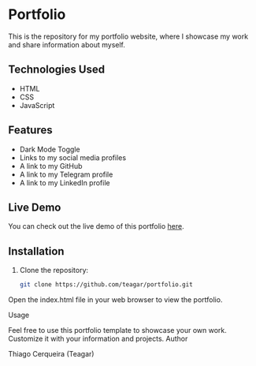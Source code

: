 # Portfolio

This is the repository for my portfolio website, where I showcase my work and share information about myself.

## Technologies Used

- HTML
- CSS
- JavaScript

## Features

- Dark Mode Toggle
- Links to my social media profiles
- A link to my GitHub
- A link to my Telegram profile
- A link to my LinkedIn profile

## Live Demo

You can check out the live demo of this portfolio [here](https://teagar.githuh.io/portfolio).

## Installation

1. Clone the repository:

   ```bash
   git clone https://github.com/teagar/portfolio.git

Open the index.html file in your web browser to view the portfolio.

Usage

Feel free to use this portfolio template to showcase your own work. Customize it with your information and projects.
Author

   Thiago Cerqueira (Teagar)

